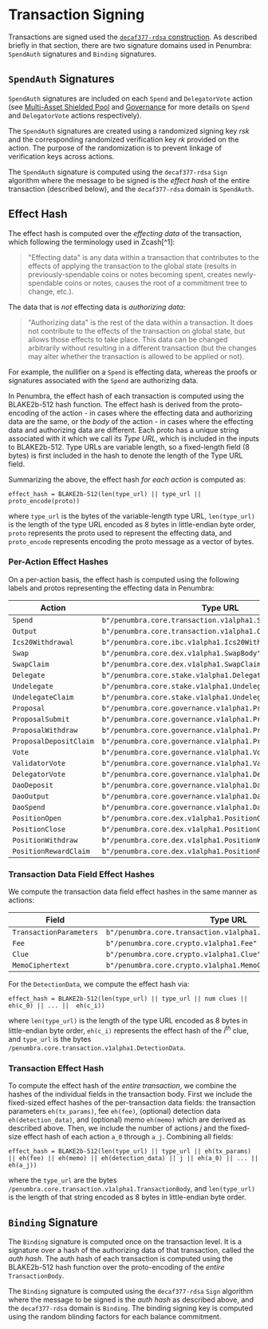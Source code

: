 # Transaction Signing

Transactions are signed used the [`decaf377-rdsa` construction](../crypto/decaf377-rdas.md). As described briefly in that section, there are two signature domains used in Penumbra: `SpendAuth` signatures and `Binding` signatures.

## `SpendAuth` Signatures

`SpendAuth` signatures are included on each `Spend` and `DelegatorVote` action
(see [Multi-Asset Shielded Pool](../shielded_pool.md) and [Governance](../governance.md)
for more details on `Spend` and `DelegatorVote` actions respectively). 

The `SpendAuth` signatures are created using a randomized signing key $rsk$ and the corresponding randomized verification key $rk$ provided on the action. The purpose of the randomization is to prevent linkage of verification keys across actions. 

The `SpendAuth` signature is computed using the `decaf377-rdsa` `Sign` algorithm
where the message to be signed is the *effect hash* of the entire transaction
(described below), and the `decaf377-rdsa` domain is `SpendAuth`.

## Effect Hash

The effect hash is computed over the *effecting data* of the transaction, which following
the terminology used in Zcash[^1]:

> "Effecting data" is any data within a transaction that contributes to the effects of applying the transaction to the global state (results in previously-spendable coins or notes becoming spent, creates newly-spendable coins or notes, causes the root of a commitment tree to change, etc.).

The data that is _not_ effecting data is *authorizing data*:

>"Authorizing data" is the rest of the data within a transaction. It does not contribute to the effects of the transaction on global state, but allows those effects to take place. This data can be changed arbitrarily without resulting in a different transaction (but the changes may alter whether the transaction is allowed to be applied or not).

For example, the nullifier on a `Spend` is effecting data, whereas the
proofs or signatures associated with the `Spend` are authorizing data.

In Penumbra, the effect hash of each transaction is computed using the BLAKE2b-512
hash function. The effect hash is derived from the proto-encoding of the action - in
cases where the effecting data and authorizing data are the same, or the *body*
of the action - in cases where the effecting data and authorizing data are different.
Each proto has a unique string associated with it which we call its *Type URL*,
which is included in the inputs to BLAKE2b-512.
Type URLs are variable length, so a fixed-length field (8 bytes) is first included
in the hash to denote the length of the Type URL field.

Summarizing the above, the effect hash _for each action_ is computed as:

```
effect_hash = BLAKE2b-512(len(type_url) || type_url || proto_encode(proto))
```

where `type_url` is the bytes of the variable-length type URL, `len(type_url)` is the length of the type URL encoded as 8
bytes in little-endian byte order, `proto` represents the proto used to represent
the effecting data, and `proto_encode` represents encoding the proto message as
a vector of bytes.

### Per-Action Effect Hashes

On a per-action basis, the effect hash is computed using the following labels and
protos representing the effecting data in Penumbra:

| Action | Type URL  | Proto  |
|---|---|---|
| `Spend` | `b"/penumbra.core.transaction.v1alpha1.SpendBody"` | `SpendBody`  |
| `Output` | `b"/penumbra.core.transaction.v1alpha1.OutputBody"` | `OutputBody` |
| `Ics20Withdrawal`  | `b"/penumbra.core.ibc.v1alpha1.Ics20Withdrawal"`  | `Ics20Withdrawal` |
| `Swap`  | `b"/penumbra.core.dex.v1alpha1.SwapBody"`  | `SwapBody` |
| `SwapClaim`  | `b"/penumbra.core.dex.v1alpha1.SwapClaimBody"`  | `SwapClaimBody` |
| `Delegate`  | `b"/penumbra.core.stake.v1alpha1.Delegate"`  | `Delegate` |
| `Undelegate`  | `b"/penumbra.core.stake.v1alpha1.Undelegate"`  | `Undelegate` |
| `UndelegateClaim`  | `b"/penumbra.core.stake.v1alpha1.UndelegateClaimBody"`  | `UndelegateClaimBody` |
| `Proposal`  | `b"/penumbra.core.governance.v1alpha1.Proposal"`  | `Proposal` |
| `ProposalSubmit`  | `b"/penumbra.core.governance.v1alpha1.ProposalSubmit"`  | `ProposalSubmit` |
| `ProposalWithdraw`  | `b"/penumbra.core.governance.v1alpha1.ProposalWithdraw"`  | `ProposalWithdraw` |
| `ProposalDepositClaim`  | `b"/penumbra.core.governance.v1alpha1.ProposalDepositClaim"`   | `ProposalDepositClaim` |
| `Vote`  | `b"/penumbra.core.governance.v1alpha1.Vote"`  | `Vote` |
| `ValidatorVote`  | `b"/penumbra.core.governance.v1alpha1.ValidatorVoteBody"`  | `ValidatorVoteBody` |
| `DelegatorVote`  | `b"/penumbra.core.governance.v1alpha1.DelegatorVoteBody"`  | `DelegatorVoteBody` |
| `DaoDeposit`  | `b"/penumbra.core.governance.v1alpha1.DaoDepositt"`  | `DaoDeposit` |
| `DaoOutput`  | `b"/penumbra.core.governance.v1alpha1.DaoOutput"`  | `DaoOutput` |
| `DaoSpend`  | `b"/penumbra.core.governance.v1alpha1.DaoSpend"`  | `DaoSpend` |
| `PositionOpen`  | `b"/penumbra.core.dex.v1alpha1.PositionOpen"`  | `PositionOpen` |
| `PositionClose`  | `b"/penumbra.core.dex.v1alpha1.PositionClose"`  | `PositionClose` |
| `PositionWithdraw`  | `b"/penumbra.core.dex.v1alpha1.PositionWithdraw"`  | `PositionWithdraw` |
| `PositionRewardClaim`  | `b"/penumbra.core.dex.v1alpha1.PositionRewardClaim"`  | `PositionRewardClaim` |

### Transaction Data Field Effect Hashes

We compute the transaction data field effect hashes in the same manner as actions:

| Field | Type URL  | Proto  |
|---|---|---|
| `TransactionParameters` | `b"/penumbra.core.transaction.v1alpha1.TransactionParameters"` | `TransactionParameters`  |
| `Fee` | `b"/penumbra.core.crypto.v1alpha1.Fee"` | `Fee` |
| `Clue`  | `b"/penumbra.core.crypto.v1alpha1.Clue"`  | `Clue` |
| `MemoCiphertext` | `b"/penumbra.core.crypto.v1alpha1.MemoCiphertext"` | `MemoCiphertext`

For the `DetectionData`, we compute the effect hash via:

`effect_hash = BLAKE2b-512(len(type_url) || type_url || num clues || eh(c_0) || ... ||  eh(c_i))`

where `len(type_url)` is the length of the type URL encoded as 8 bytes in little-endian byte order, `eh(c_i)` represents the effect hash of the $i^{th}$ clue, and `type_url` is the bytes `/penumbra.core.transaction.v1alpha1.DetectionData`.

### Transaction Effect Hash

To compute the effect hash of the _entire transaction_, we combine the hashes of the individual fields in the transaction body. First we include the fixed-sized effect hashes of the per-transaction data fields: the transaction parameters `eh(tx_params)`, fee `eh(fee)`, (optional) detection data `eh(detection_data)`, and (optional) memo `eh(memo)` which are derived as described above. Then, we include the number of actions $j$ and the fixed-size effect hash of each action `a_0` through `a_j`. Combining all fields:

```
effect_hash = BLAKE2b-512(len(type_url) || type_url || eh(tx_params) || eh(fee) || eh(memo) || eh(detection_data) || j || eh(a_0) || ... || eh(a_j))
```

where the `type_url` are the bytes `/penumbra.core.transaction.v1alpha1.TransactionBody`,
and `len(type_url)` is the length of that string encoded as 8 bytes in little-endian byte order.

## `Binding` Signature

The `Binding` signature is computed once on the transaction level.
It is a signature over a hash of the authorizing data of that transaction, called the *auth hash*. The auth hash of each transaction is computed using the BLAKE2b-512 hash function over the proto-encoding of the _entire_ `TransactionBody`.

The `Binding` signature is computed using the `decaf377-rdsa` `Sign` algorithm
where the message to be signed is the *auth hash* as described above, and the
`decaf377-rdsa` domain is `Binding`. The binding signing key is computed using the random blinding factors for each balance commitment.

[1]: https://github.com/zcash/zips/issues/651
